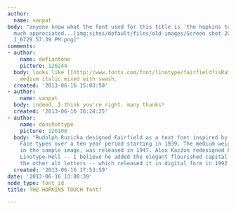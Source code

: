 ```yaml
---
author:
  name: vanpat
body: "anyone know what the font used for this title is 'the hopkins touch'?\r\nthanks,
  much appreciated...[img:sites/default/files/old-images/Screen shot 2013-06-16 at
  1_6729.57.39 PM.png]"
comments:
- author:
    name: defiantone
    picture: 126244
  body: looks like [[http://www.fonts.com/font/linotype/fairfield?isRatingExpanded=False#product_44914|Fairfield]],
    medium italic mixed with swash.
  created: '2013-06-16 15:03:58'
- author:
    name: vanpat
  body: indeed, I think you're right. many thanks!
  created: '2013-06-16 16:24:25'
- author:
    name: donshottype
    picture: 126100
  body: "Rudolph Ruzicka designed Fairfield as a text font inspired by Venetian Old
    Face types over a ten year period starting in 1939. The medium weight, as shown
    in the sample image, was released in 1947. Alex Kaczun redesigned Fairfield for
    Linotype-Hell -- I believe he added the elegant flourished capital letters and
    the other alt letters -- which released it in digital form in 1992.\r\nDon "
  created: '2013-06-16 17:53:59'
date: '2013-06-16 13:00:39'
node_type: font_id
title: THE HOPKINS TOUCH font?

---
```

